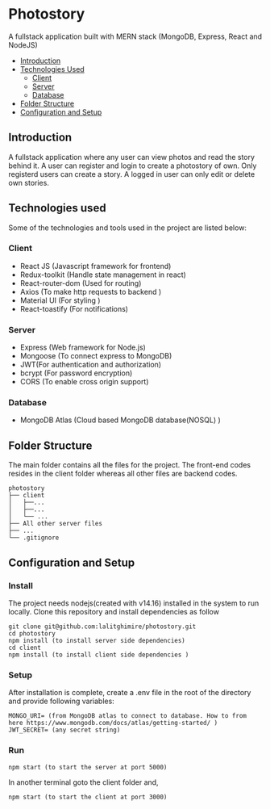 # Photostory

A fullstack application built with MERN stack (MongoDB, Express, React and NodeJS)

-   [Introduction](#introduction)
-   [Technologies Used](#technologies-used)
    -   [Client](#client)
    -   [Server](#server)
    -   [Database](#database)
-   [Folder Structure](#folder-structure)
-   [Configuration and Setup](#configuration-and-setup)

## Introduction

A fullstack application where any user can view photos and read the story behind it. A user can register and login to create a photostory of own. Only registerd users can create a story. A logged in user can only edit or delete own stories.

## Technologies used

Some of the technologies and tools used in the project are listed below:

### Client

-   React JS (Javascript framework for frontend)
-   Redux-toolkit (Handle state management in react)
-   React-router-dom (Used for routing)
-   Axios (To make http requests to backend )
-   Material UI (For styling )
-   React-toastify (For notifications)

### Server

-   Express (Web framework for Node.js)
-   Mongoose (To connect express to MongoDB)
-   JWT(For authentication and authorization)
-   bcrypt (For password encryption)
-   CORS (To enable cross origin support)

### Database

-   MongoDB Atlas (Cloud based MongoDB database(NOSQL) )

## Folder Structure

The main folder contains all the files for the project. The front-end codes resides in the client folder whereas all other files are backend codes.

```
photostory
├── client
│   ├──...
│   ├──...
│   └── ...
├── All other server files
├── ...
└── .gitignore

```

## Configuration and Setup

### Install

The project needs nodejs(created with v14.16) installed in the system to run locally. Clone this repository and install dependencies as follow

```
git clone git@github.com:lalitghimire/photostory.git
cd photostory
npm install (to install server side dependencies)
cd client
npm install (to install client side dependencies )

```

### Setup

After installation is complete, create a .env file in the root of the directory and provide following variables:

```
MONGO_URI= (from MongoDB atlas to connect to database. How to from here https://www.mongodb.com/docs/atlas/getting-started/ )
JWT_SECRET= (any secret string)

```

### Run

```
npm start (to start the server at port 5000)

```

In another terminal goto the client folder and,

```
npm start (to start the client at port 3000)

```
